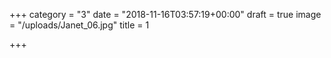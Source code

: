 +++
category = "3"
date = "2018-11-16T03:57:19+00:00"
draft = true
image = "/uploads/Janet_06.jpg"
title = 1

+++
